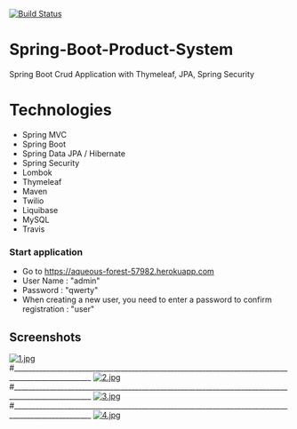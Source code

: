 [![Build Status](https://travis-ci.org/veritaserg/Spring-boot-product-system.svg?branch=master)](https://travis-ci.org/veritaserg/Spring-boot-product-system)


# Spring-Boot-Product-System

Spring Boot Crud Application with Thymeleaf, JPA, Spring Security

# Technologies

- Spring MVC
- Spring Boot
- Spring Data JPA / Hibernate
- Spring Security
- Lombok
- Thymeleaf
- Maven
- Twilio
- Liquibase
- MySQL
- Travis

### Start application

- Go to https://aqueous-forest-57982.herokuapp.com
- User Name : "admin"
- Password : "qwerty"
- When creating a new user, 
you need to enter a password to confirm registration : "user"

## Screenshots

[![1.jpg](https://i.postimg.cc/s2JKzcYF/1.jpg)](https://postimg.cc/Y4hQfQD8)
#____________________________________________________________________________________________________
[![2.jpg](https://i.postimg.cc/NFjzSnSP/2.jpg)](https://postimg.cc/WFx8J52M)
#____________________________________________________________________________________________________
[![3.jpg](https://i.postimg.cc/VsKTnYby/3.jpg)](https://postimg.cc/ThWCXv9Q)
#____________________________________________________________________________________________________
[![4.jpg](https://i.postimg.cc/T1N469X2/4.jpg)](https://postimg.cc/QK5bgctv)




